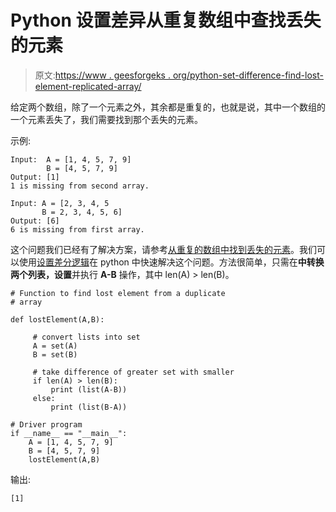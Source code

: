 # Python 设置差异从重复数组中查找丢失的元素

> 原文:[https://www . geesforgeks . org/python-set-difference-find-lost-element-replicated-array/](https://www.geeksforgeeks.org/python-set-difference-find-lost-element-duplicated-array/)

给定两个数组，除了一个元素之外，其余都是重复的，也就是说，其中一个数组的一个元素丢失了，我们需要找到那个丢失的元素。

示例:

```
Input:  A = [1, 4, 5, 7, 9]
        B = [4, 5, 7, 9]
Output: [1]
1 is missing from second array.

Input: A = [2, 3, 4, 5
       B = 2, 3, 4, 5, 6]
Output: [6]
6 is missing from first array.

```

这个问题我们已经有了解决方案，请参考[从重复的数组中找到丢失的元素](https://www.geeksforgeeks.org/find-lost-element-from-a-duplicated-array/)。我们可以使用[设置差分逻辑](https://www.geeksforgeeks.org/sets-in-python/)在 python 中快速解决这个问题。方法很简单，只需在**中转换两个列表，设置**并执行 **A-B** 操作，其中 len(A) > len(B)。

```
# Function to find lost element from a duplicate
# array

def lostElement(A,B):

     # convert lists into set
     A = set(A)
     B = set(B)

     # take difference of greater set with smaller
     if len(A) > len(B):
         print (list(A-B))
     else:
         print (list(B-A))

# Driver program
if __name__ == "__main__":
    A = [1, 4, 5, 7, 9]
    B = [4, 5, 7, 9]
    lostElement(A,B)
```

输出:

```
[1]

```